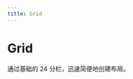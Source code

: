 ```yaml
---
title: Grid
---
```


# Grid

通过基础的 24 分栏，迅速简便地创建布局。

<ClientOnly>
  <grid-demos-1></grid-demos-1>
</ClientOnly>

<ClientOnly>
  <grid-demos-2></grid-demos-2>
</ClientOnly>

<ClientOnly>
  <grid-demos-3></grid-demos-3>
</ClientOnly>

<ClientOnly>
  <grid-demos-4></grid-demos-4>
</ClientOnly>

<ClientOnly>
  <grid-demos-5></grid-demos-5>
</ClientOnly>
